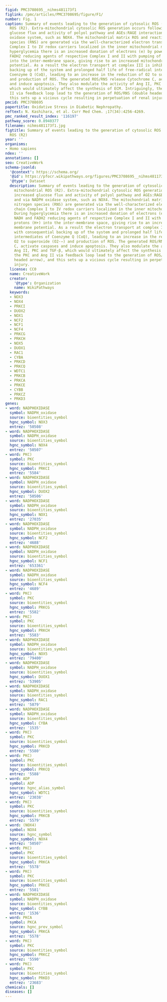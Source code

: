 ```yaml
---
figid: PMC3708695__nihms481173f1
figlink: /pmc/articles/PMC3708695/figure/F1/
number: Fig. 1
caption: Summary of events leading to the generation of cytosolic ROS (R1) and mitochondrial
  ROS (R2). Extra-mitochondrial cytosolic ROS generation occurs following increased
  glucose flux and activity of polyol pathway and AGEs:RAGE interaction and via NADPH
  oxidase system, such as NOX4. The mitochondrial matrix ROS and reactive nitrogen
  species (RNS) are generated via the well-characterized electron transport chain
  Complex I to IV redox carriers localized in the inner mitochondrial membrane. During
  hyperglycemia there is an increased donation of electrons (e) by powerful NADH and
  FADH2 reducing agents of respective Complex I and II with pumping of protons (H+)
  into the inter-membrane space, giving rise to an increased mitochondrial membrane
  potential. As a result the electron transport at complex III is inhibited with consequential
  backing up of the system and prolonged half life of free-radical intermediates of
  Coenzyme Q (CoQ), leading to an increase in the reduction of O2 to superoxide (O2·−)
  and production of ROS. The generated ROS/RNS release Cytochrome C, activate caspases
  and induce apoptosis. They also modulate the activity of Ang II, PKC and TGF-β,
  which would ultimately affect the synthesis of ECM. Intriguingly, the PKC and Ang
  II via feedback loop lead to the generation of ROS/RNS (double headed arrow), and
  this sets up a vicious cycle resulting in perpetuation of renal injury.
pmcid: PMC3708695
papertitle: Oxidative Stress in Diabetic Nephropathy.
reftext: N. Kashihara, et al. Curr Med Chem. ;17(34):4256-4269.
pmc_ranked_result_index: '116197'
pathway_score: 0.8940377
filename: nihms481173f1.jpg
figtitle: Summary of events leading to the generation of cytosolic ROS (R1) and mitochondrial
  ROS (R2)
year: ''
organisms:
- Homo sapiens
ndex: ''
annotations: []
seo: CreativeWork
schema-jsonld:
  '@context': https://schema.org/
  '@id': https://pfocr.wikipathways.org/figures/PMC3708695__nihms481173f1.html
  '@type': Dataset
  description: Summary of events leading to the generation of cytosolic ROS (R1) and
    mitochondrial ROS (R2). Extra-mitochondrial cytosolic ROS generation occurs following
    increased glucose flux and activity of polyol pathway and AGEs:RAGE interaction
    and via NADPH oxidase system, such as NOX4. The mitochondrial matrix ROS and reactive
    nitrogen species (RNS) are generated via the well-characterized electron transport
    chain Complex I to IV redox carriers localized in the inner mitochondrial membrane.
    During hyperglycemia there is an increased donation of electrons (e) by powerful
    NADH and FADH2 reducing agents of respective Complex I and II with pumping of
    protons (H+) into the inter-membrane space, giving rise to an increased mitochondrial
    membrane potential. As a result the electron transport at complex III is inhibited
    with consequential backing up of the system and prolonged half life of free-radical
    intermediates of Coenzyme Q (CoQ), leading to an increase in the reduction of
    O2 to superoxide (O2·−) and production of ROS. The generated ROS/RNS release Cytochrome
    C, activate caspases and induce apoptosis. They also modulate the activity of
    Ang II, PKC and TGF-β, which would ultimately affect the synthesis of ECM. Intriguingly,
    the PKC and Ang II via feedback loop lead to the generation of ROS/RNS (double
    headed arrow), and this sets up a vicious cycle resulting in perpetuation of renal
    injury.
  license: CC0
  name: CreativeWork
  creator:
    '@type': Organization
    name: WikiPathways
  keywords:
  - NOX3
  - NOX4
  - PRKCI
  - DUOX2
  - NOX1
  - NCF2
  - NCF1
  - NCF4
  - PRKCG
  - PRKCH
  - NOX5
  - DUOX1
  - RAC1
  - CYBA
  - PRKCD
  - PRKCQ
  - WDTC1
  - PRKCB
  - PRKCA
  - PRKCE
  - CYBB
  - PRKCZ
  - PRKD3
genes:
- word: NADPHOXIDASE
  symbol: NADPH_oxidase
  source: bioentities_symbol
  hgnc_symbol: NOX3
  entrez: '50508'
- word: NADPHOXIDASE
  symbol: NADPH_oxidase
  source: bioentities_symbol
  hgnc_symbol: NOX4
  entrez: '50507'
- word: PKC)
  symbol: PKC
  source: bioentities_symbol
  hgnc_symbol: PRKCI
  entrez: '5584'
- word: NADPHOXIDASE
  symbol: NADPH_oxidase
  source: bioentities_symbol
  hgnc_symbol: DUOX2
  entrez: '50506'
- word: NADPHOXIDASE
  symbol: NADPH_oxidase
  source: bioentities_symbol
  hgnc_symbol: NOX1
  entrez: '27035'
- word: NADPHOXIDASE
  symbol: NADPH_oxidase
  source: bioentities_symbol
  hgnc_symbol: NCF2
  entrez: '4688'
- word: NADPHOXIDASE
  symbol: NADPH_oxidase
  source: bioentities_symbol
  hgnc_symbol: NCF1
  entrez: '653361'
- word: NADPHOXIDASE
  symbol: NADPH_oxidase
  source: bioentities_symbol
  hgnc_symbol: NCF4
  entrez: '4689'
- word: PKC)
  symbol: PKC
  source: bioentities_symbol
  hgnc_symbol: PRKCG
  entrez: '5582'
- word: PKC)
  symbol: PKC
  source: bioentities_symbol
  hgnc_symbol: PRKCH
  entrez: '5583'
- word: NADPHOXIDASE
  symbol: NADPH_oxidase
  source: bioentities_symbol
  hgnc_symbol: NOX5
  entrez: '79400'
- word: NADPHOXIDASE
  symbol: NADPH_oxidase
  source: bioentities_symbol
  hgnc_symbol: DUOX1
  entrez: '53905'
- word: NADPHOXIDASE
  symbol: NADPH_oxidase
  source: bioentities_symbol
  hgnc_symbol: RAC1
  entrez: '5879'
- word: NADPHOXIDASE
  symbol: NADPH_oxidase
  source: bioentities_symbol
  hgnc_symbol: CYBA
  entrez: '1535'
- word: PKC)
  symbol: PKC
  source: bioentities_symbol
  hgnc_symbol: PRKCD
  entrez: '5580'
- word: PKC)
  symbol: PKC
  source: bioentities_symbol
  hgnc_symbol: PRKCQ
  entrez: '5588'
- word: ADP
  symbol: ADP
  source: hgnc_alias_symbol
  hgnc_symbol: WDTC1
  entrez: '23038'
- word: PKC)
  symbol: PKC
  source: bioentities_symbol
  hgnc_symbol: PRKCB
  entrez: '5579'
- word: (NOX4)
  symbol: NOX4
  source: hgnc_symbol
  hgnc_symbol: NOX4
  entrez: '50507'
- word: PKC)
  symbol: PKC
  source: bioentities_symbol
  hgnc_symbol: PRKCA
  entrez: '5578'
- word: PKC)
  symbol: PKC
  source: bioentities_symbol
  hgnc_symbol: PRKCE
  entrez: '5581'
- word: NADPHOXIDASE
  symbol: NADPH_oxidase
  source: bioentities_symbol
  hgnc_symbol: CYBB
  entrez: '1536'
- word: PKCA
  symbol: PKCA
  source: hgnc_prev_symbol
  hgnc_symbol: PRKCA
  entrez: '5578'
- word: PKC)
  symbol: PKC
  source: bioentities_symbol
  hgnc_symbol: PRKCZ
  entrez: '5590'
- word: PKC)
  symbol: PKC
  source: bioentities_symbol
  hgnc_symbol: PRKD3
  entrez: '23683'
chemicals: []
diseases: []
---
```

